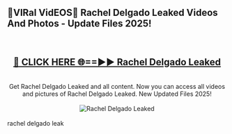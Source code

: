 <h2>🔴VIRal VidEOS🔴 Rachel Delgado Leaked Videos And Photos - Update Files 2025!</h2>
<br>
<div align="center">
<h2><a href="https://virallinks.top/odZfE0" rel="nofollow">🔴 CLICK HERE 🌐==►► Rachel Delgado Leaked</a></h2>
<br>
Get Rachel Delgado Leaked and all content. Now you can access all videos and pictures of Rachel Delgado Leaked. New Updated Files 2025!
<br>
<br>
<a href="https://virallinks.top/odZfE0" rel="nofollow" data-target="animated-image.originalLink"><img src="https://i.imgur.com/dJHk4Zq.gif)" alt="Rachel Delgado Leaked" style="max-width: 100%; display: inline-block;" data-target="animated-image.originalImage"></a>
</div>
<br>
rachel delgado leak